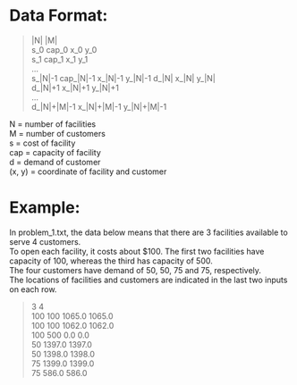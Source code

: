 # Data Format:

> |N| |M|  
> s_0 cap_0 x_0 y_0  
> s_1 cap_1 x_1 y_1  
> ...  
> s_|N|-1 cap_|N|-1 x_|N|-1 y_|N|-1
> d_|N| x_|N| y_|N|  
> d_|N|+1 x_|N|+1 y_|N|+1  
> ...  
> d_|N|+|M|-1 x_|N|+|M|-1 y_|N|+|M|-1  

N = number of facilities  
M = number of customers  
s = cost of facility  
cap = capacity of facility  
d = demand of customer  
(x, y) = coordinate of facility and customer

# Example:

In problem_1.txt, the data below means that there are 3 facilities available to serve 4 customers.  
To open each facility, it costs about $100. The first two facilities have capacity of 100, whereas the third has capacity of 500.  
The four customers have demand of 50, 50, 75 and 75, respectively.  
The locations of facilities and customers are indicated in the last two inputs on each row.   
> 3 4  
> 100 100 1065.0 1065.0  
> 100 100 1062.0 1062.0  
> 100 500 0.0 0.0  
> 50 1397.0 1397.0  
> 50 1398.0 1398.0  
> 75 1399.0 1399.0  
> 75 586.0 586.0  
